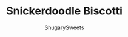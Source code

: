 ---
layout: ../../layouts/MarkdownPostLayout.astro
title: Snickerdoodle Biscotti
author: ShugarySweets
pubDate: 2019-01-15
description: "Snickerdoodle Biscotti – Introducing the perfect pairing for your morning coffee! No one can resist crunchy homemade biscotti, especially when it’s dusted with cinnamon sugar!"
image_url: https://www.shugarysweets.com/wp-content/uploads/2012/05/snickerdoodle-biscotti-facebook.jpg
tags: ["Breakfast and Brunch","American"]
calories: 126
protein: 2
carbohydrates: 19
fats: 5
fiber: 1
ingredients: ["6 Tablespoons butter, softened","3/4 cup granulated sugar","2 large eggs","1 teaspoon vanilla extract","2 cups all-purpose flour","1 teaspoon baking powder","1 1/2 teaspoons cinnamon","1/4 cup pecans, chopped","2 Tablespoons cinnamon/sugar mixture"]
serves: 20
time: "1 hour"
prepTime: "15 minutes"
instructions: ["In mixing bowl, beat butter and sugar until combined. Beat in eggs and vanilla.","Add flour, baking powder and cinnamon. Fold in pecans. Divide dough in half (will be very sticky). Shape into two 10x3inch logs onto a parchment paper lined baking sheet. Pat it flat, so it’s only about 3/4 inch high. Sprinkle with cinnamon sugar mixture.","Bake in a 350 degree oven for 25 minutes. Remove and cool on pan about 10-15 minutes. Slice one inch slices (about 10 slices per log). Lay upright on baking sheet and cook an additional 10 minutes. Flip biscotti to opposite side and cook another 10 minutes. Remove and cool completely. Store in airtight container."]
nutrition: ["126 calories","19 grams carbohydrates","28 milligrams cholesterol","5 grams fat","1 grams fiber","2 grams protein","2 grams saturated fat","59 milligrams sodium","9 grams sugar","0 grams trans fat","2 grams unsaturated fat"]
---